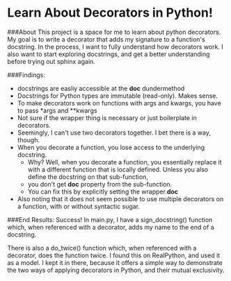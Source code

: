 # Learn About Decorators in Python!

###About
This project is a space for me to learn about python decorators. 
My goal is to write a decorator that adds my signature to a function's docstring.
In the process, I want to fully understand how decorators work. 
I also want to start exploring docstrings, and get a better understanding before trying out sphinx again.

###Findings:
  - docstrings are easliy accessible at the __doc__ dundermethod
  - Docstrings for Python types are immutable (read-only). Makes sense. 
  - To make decorators work on functions with args and kwargs, 
    you have to pass *args and **kwargs
  - Not sure if the wrapper thing is necessary or just boilerplate in decorators. 
  - Seemingly, I can't use two decorators together. 
    I bet there is a way, though.
  - When you decorate a function, you lose access to the underlying docstring.
    - Why? Well, when you decorate a function, you essentially 
      replace it with a different function that is locally defined. 
      Unless you also define the docstring on that sub-function, 
    - you don't get __doc__ property from the sub-function.
    - You can fix this by explicitly setting the wrapper.__doc__
  - Also noting that it does not seem possible to use 
    multiple decorators on a function, with or without syntactic sugar.


###End Results: 
Success! In main.py, I have a sign_docstring() function 
which, when referenced with a decorator, 
adds my name to the end of a docstring.

There is also a do_twice() function 
which, when referenced with a decorator,
does the function twice. 
I found this on RealPython, and used it as a model. 
I kept it in there, because it offers a simple way 
to demonstrate the two ways of applying decorators in Python, 
and their mutual exclusivity.


